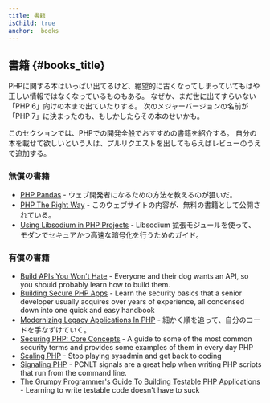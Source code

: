 ```yaml
---
title: 書籍
isChild: true
anchor:  books
---
```


## 書籍 {#books_title}

PHPに関する本はいっぱい出てるけど、絶望的に古くなってしまっていてもはや正しい情報ではなくなっているものもある。
なぜか、まだ世に出てすらいない「PHP 6」向けの本まで出ていたりする。
次のメジャーバージョンの名前が「PHP 7」に決まったのも、もしかしたらその本のせいかも。

このセクションでは、PHPでの開発全般でおすすめの書籍を紹介する。
自分の本を載せて欲しいという人は、プルリクエストを出してもらえばレビューのうえで追加する。

### 無償の書籍

* [PHP Pandas](http://daylerees.com/php-pandas/) - ウェブ開発者になるための方法を教えるのが狙いだ。
* [PHP The Right Way](https://leanpub.com/phptherightway/) - このウェブサイトの内容が、無料の書籍として公開されている。
* [Using Libsodium in PHP Projects](https://paragonie.com/book/pecl-libsodium) - Libsodium 拡張モジュールを使って、
モダンでセキュアかつ高速な暗号化を行うためのガイド。

### 有償の書籍

* [Build APIs You Won't Hate](https://leanpub.com/build-apis-you-wont-hate) - Everyone and their dog wants an API,
so you should probably learn how to build them.
* [Building Secure PHP Apps](https://leanpub.com/buildingsecurephpapps) - Learn the security basics that a senior
developer usually acquires over years of experience, all condensed down into one quick and easy handbook
* [Modernizing Legacy Applications In PHP](https://leanpub.com/mlaphp) - 細かく順を追って、自分のコードを手なずけていく。
* [Securing PHP: Core Concepts](https://leanpub.com/securingphp-coreconcepts) - A guide to some of the most common
security terms and provides some examples of them in every day PHP
* [Scaling PHP]( https://leanpub.com/scalingphp) - Stop playing sysadmin and get back to coding
* [Signaling PHP]( https://leanpub.com/signalingphp) - PCNLT signals are a great help when writing PHP scripts that
run from the command line.
* [The Grumpy Programmer's Guide To Building Testable PHP Applications](https://leanpub.com/grumpy-testing) - Learning
to write testable code doesn't have to suck
